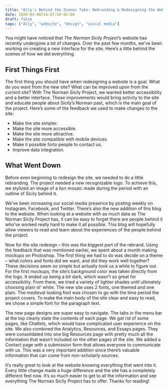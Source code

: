 ```yaml
---
title: "Ally's Behind the Scenes Take: Rebranding & Redesigning the Website"
date: 2020-03-06T14:07:58-05:00
draft: false
tags: ["Ally", "website", "design", "social media"]
---
```


You might have noticed that *The Norman Sicily Project*’s website has recently undergone a lot of
changes. Over the past few months, we’ve been working on creating a new interface for the site. Here’s a
little behind the scenes of how we did everything.

## First Things First

The first thing you should have when redesigning a website is a goal. What do you want from the new
site? What can be improved upon from the current site? With The Norman Sicily Project, we wanted
better accessibility and a better interface. These improvements would bring activity to the site and
educate people about Sicily’s Norman past, which is the main goal of the project.
Here’s some of the feedback we used to make changes to the site:
- Make the site simpler.
- Make the site more accessible.
- Make the site more attractive.
- Make the site compatible with mobile devices.
- Make it possible forto people to contact us.
- Improve data integration.

## What Went Down

Before even beginning to redesign the site, we needed to do a little rebranding. The project needed a new
recognizable logo. To achieve this, we stylized an image of a lion mosaic made during the period with an
outline of Sicily behind it.

We’ve been increasing our social media presence by posting weekly on Instagram, Facebook, and
Twitter. There’s also the new addition of this blog to the website. When looking at a website with as much
data as The Norman Sicily Project has, it can be easy to forget there are people behind it who’ve worked
really hard to make it all possible. This blog will hopefully allow viewers to read and learn about the
experiences of the people behind the project.

Now for the site redesign – this was the biggest part of the rebrand. Using the feedback that was
mentioned earlier, we spent about a month making mockups on Photoshop. The first thing we had to do
was decide on a theme – what colors and fonts did we want, and did they work well together? These
decisions seem so simple but actually took us a while to figure out. For the first mockups, the site’s
background color was taken directly from the logo. It ended up being a bit dark, which wasn’t so great for
accessibility. From there, we tried a variety of lighter shades until ultimately choosing plain ol’ white. The
new site uses 2 fonts, one themed and one plain. The medieval looking font was chosen to go with the
time period the project covers. To make the main body of the site clear and easy to read, we chose a
simple font for the paragraph text.

The new page designs are super easy to navigate. The tabs in the menu bar at the top clearly state the
contents of each page. We got rid of some pages, like Chattels, which would have complicated user
experience on the site. We also combined the Analytics, Resources, and Essays pages. They were
consolidated into one big Resources page with pretty much all the information that wasn’t included on the
other pages of the site. We added a Contact page with a submission form that allows everyone to
communicate with us. This was a very important addition since there’s valuable information that can come
from non-scholarly sources.

It’s really great to look at the website knowing everything that went into it. Every little change made a
huge difference and the site has a completely different feel now. It’s so much easier to get to all the
information and see everything The Norman Sicily Project has to offer. Thanks for reading!
